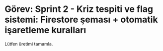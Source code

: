 # Görev: Sprint 2 - Kriz tespiti ve flag sistemi: Firestore şeması + otomatik işaretleme kuralları

Lütfen üretimi tamamla.
